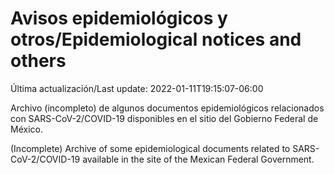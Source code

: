 # Avisos epidemiológicos y otros/Epidemiological notices and others

Última actualización/Last update: 2022-01-11T19:15:07-06:00

Archivo (incompleto) de algunos documentos epidemiológicos relacionados con SARS-CoV-2/COVID-19 disponibles en el sitio del Gobierno Federal de México.

(Incomplete) Archive of some epidemiological documents related to SARS-CoV-2/COVID-19 available in the site of the Mexican Federal Government.
